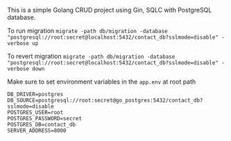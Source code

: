 This is a simple Golang CRUD project using Gin, SQLC with PostgreSQL database.

To run migration
`migrate -path db/migration -database  "postgresql://root:secret@localhost:5432/contact_db?sslmode=disable" -verbose up`

To revert migration
`migrate -path db/migration -database "postgresql://root:secret@localhost:5432/contact_db?sslmode=disable" -verbose down`

Make sure to set environment variables in the `app.env` at root path

```
DB_DRIVER=postgres
DB_SOURCE=postgresql://root:secret@go_postgres:5432/contact_db?sslmode=disable
POSTGRES_USER=root
POSTGRES_PASSWORD=secret
POSTGRES_DB=contact_db
SERVER_ADDRESS=8000
```
